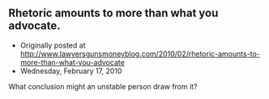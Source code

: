 ## Rhetoric amounts to more than what you advocate.

 * Originally posted at http://www.lawyersgunsmoneyblog.com/2010/02/rhetoric-amounts-to-more-than-what-you-advocate
 * Wednesday, February 17, 2010

What conclusion might an unstable person draw from it?